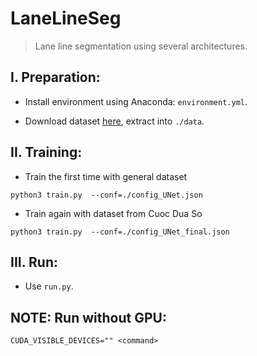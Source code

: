# LaneLineSeg
> Lane line segmentation using several architectures.

## I. Preparation:

- Install environment using Anaconda: `environment.yml`.

- Download dataset [here](), extract into `./data`.

## II. Training:

- Train the first time with general dataset

```
python3 train.py  --conf=./config_UNet.json
```

- Train again with dataset from Cuoc Dua So

```
python3 train.py  --conf=./config_UNet_final.json
```

## III. Run:

- Use `run.py`.


## NOTE: Run without GPU:

```
CUDA_VISIBLE_DEVICES="" <command>
```